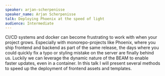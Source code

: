 ```yaml
---
speaker: arjan-scherpenisse
speaker_name: Arjan Scherpenisse
talk: Deploying Phoenix at the speed of light
audience: Intermediate
---
```

<p>CI/CD systems and docker can become frustrating to work with when your project grows. Especially with monorepo-projects like Phoenix, where you ship frontend and backend as part of the same release, the days where you could quickly fix a typo or styling mistake on the server are finally behind us.
 Luckily we can leverage the dynamic nature of the BEAM to enable faster updates, even in a container. In this talk I will present several methods to speed up the deployment of frontend assets and templates.</p>
